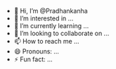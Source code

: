 - 👋 Hi, I’m @Pradhankanha
- 👀 I’m interested in ...
- 🌱 I’m currently learning ...
- 💞️ I’m looking to collaborate on ...
- 📫 How to reach me ...
- 😄 Pronouns: ...
- ⚡ Fun fact: ...

<!---
Pradhankanha/Pradhankanha is a ✨ special ✨ repository because its `README.md` (this file) appears on your GitHub profile.
You can click the Preview link to take a look at your changes.
--->
